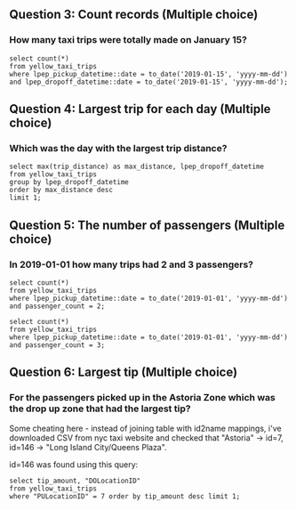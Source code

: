 ## Question 3: Count records  (Multiple choice)
### How many taxi trips were totally made on January 15?
    select count(*) 
    from yellow_taxi_trips
    where lpep_pickup_datetime::date = to_date('2019-01-15', 'yyyy-mm-dd') and lpep_dropoff_datetime::date = to_date('2019-01-15', 'yyyy-mm-dd');

## Question 4: Largest trip for each day (Multiple choice)
### Which was the day with the largest trip distance?

    select max(trip_distance) as max_distance, lpep_dropoff_datetime 
    from yellow_taxi_trips 
    group by lpep_dropoff_datetime 
    order by max_distance desc 
    limit 1;

## Question 5: The number of passengers  (Multiple choice)
### In 2019-01-01 how many trips had 2 and 3 passengers?

    select count(*)
    from yellow_taxi_trips
    where lpep_pickup_datetime::date = to_date('2019-01-01', 'yyyy-mm-dd')  and passenger_count = 2;

    select count(*)
    from yellow_taxi_trips
    where lpep_pickup_datetime::date = to_date('2019-01-01', 'yyyy-mm-dd')  and passenger_count = 3;

## Question 6: Largest tip (Multiple choice)
### For the passengers picked up in the Astoria Zone which was the drop up zone that had the largest tip?
Some cheating here - instead of joining table with id2name mappings, i've downloaded CSV from nyc taxi website and checked that "Astoria" -> id=7, id=146 -> "Long Island City/Queens Plaza".

id=146 was found using this query:

    select tip_amount, "DOLocationID" 
    from yellow_taxi_trips 
    where "PULocationID" = 7 order by tip_amount desc limit 1;